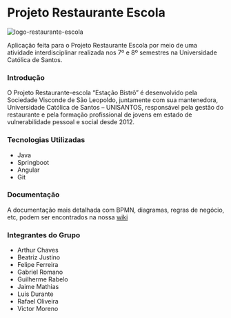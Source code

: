 # Projeto Restaurante Escola
![logo-restaurante-escola](https://user-images.githubusercontent.com/47484964/122082655-90be0600-cdd6-11eb-9108-a83a1f412e8d.png)

Aplicação feita para o Projeto Restaurante Escola por meio de uma atividade interdisciplinar realizada nos 7º e 8º semestres na Universidade Católica de Santos.

### Introdução
O Projeto Restaurante-escola “Estação Bistrô” é desenvolvido pela Sociedade Visconde de São Leopoldo, juntamente com sua mantenedora, Universidade Católica de Santos – UNISANTOS, responsável pela gestão do restaurante e pela formação profissional de jovens em estado de vulnerabilidade pessoal e social desde 2012.

### Tecnologias Utilizadas
- Java
- Springboot
- Angular
- Git

### Documentação
A documentação mais detalhada com BPMN, diagramas, regras de negócio, etc, podem ser encontrados na nossa [wiki](https://github.com/Restaurante-Escola/restaurante-escola-api/wiki/Documenta%C3%A7%C3%A3o)

### Integrantes do Grupo
- Arthur Chaves
- Beatriz Justino
- Felipe Ferreira
- Gabriel Romano
- Guilherme Rabelo
- Jaime Mathias
- Luis Durante
- Rafael Oliveira
- Victor Moreno
